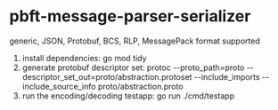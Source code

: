 # pbft-message-parser-serializer
generic, JSON, Protobuf, BCS, RLP, MessagePack format supported

1. install dependencies:
go mod tidy
2. generate protobuf descriptor set:
protoc --proto_path=proto --descriptor_set_out=proto/abstraction.protoset --include_imports --include_source_info proto/abstraction.proto
3. run the encoding/decoding testapp:
go run ./cmd/testapp
